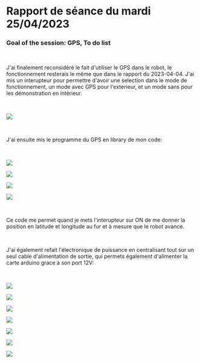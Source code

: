 # Rapport de séance du mardi 25/04/2023

### Goal of the session: GPS, To do list

<br />

J'ai finalement reconsidéré le fait d'utiliser le GPS dans le robot, le fonctionnement resterais le même que dans le rapport du 2023-04-04. J'ai mis un interupteur pour permettre d'avoir une selection dans le mode de fonctionnement, un mode avec GPS pour l'exterieur, et un mode sans pour les démonstration en intérieur.

<br />

![](Annexes/2023-04-25_Robo5.jpg)

<br />

J'ai ensuite mis le programme du GPS en library de mon code:

<br />

![](Annexes/2023-04-25_Gpshpp.jpg)

![](Annexes/2023-04-25_Gpscpp1.jpg)

![](Annexes/2023-04-25_Gpscpp2.jpg)

![](Annexes/2023-04-25_CodeMain.jpg)

<br />

Ce code me permet quand je mets l'interupteur sur ON de me donner la position en latitude et longitude au fur et à mesure que le robot avance.

<br />

J'ai également refait l'électronique de puissance en centralisant tout sur un seul cable d'alimentation de sortie, qui permets également d'alimenter la carte arduino grace à son port 12V:

<br />

![](Annexes/2023-04-25_Robo6.jpg)

![](Annexes/2023-04-25_Robo7.jpg)

![](Annexes/2023-04-25_Robo1.jpg)

![](Annexes/2023-04-25_Robo2.jpg)

![](Annexes/2023-04-25_Robo3.jpg)

![](Annexes/2023-04-25_Robo4.jpg)

![](Annexes/2023-04-25_Robo8.jpg)